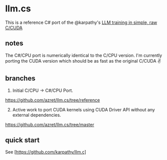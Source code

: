 # llm.cs

This is a reference C# port of the @karpathy's [LLM training in simple, raw C/CUDA](https://github.com/karpathy/llm.c)

## notes

The C#/CPU port is numerically identical to the C/CPU version. I'm currently porting the CUDA version which should be as fast as the original C/CUDA ✌️

## branches

1. Initial C/CPU -> C#/CPU Port.

https://github.com/azret/llm.cs/tree/reference

2. Active work to port CUDA kernels using CUDA Driver API without any external dependencies.

https://github.com/azret/llm.cs/tree/master

## quick start

See [https://github.com/karpathy/llm.c]
